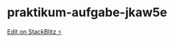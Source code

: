 # praktikum-aufgabe-jkaw5e

[Edit on StackBlitz ⚡️](https://stackblitz.com/edit/praktikum-aufgabe-jkaw5e)
